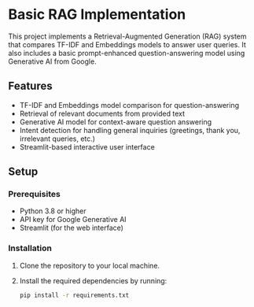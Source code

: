 # Basic RAG Implementation

This project implements a Retrieval-Augmented Generation (RAG) system that compares TF-IDF and Embeddings models to answer user queries. It also includes a basic prompt-enhanced question-answering model using Generative AI from Google.

## Features

- TF-IDF and Embeddings model comparison for question-answering
- Retrieval of relevant documents from provided text
- Generative AI model for context-aware question answering
- Intent detection for handling general inquiries (greetings, thank you, irrelevant queries, etc.)
- Streamlit-based interactive user interface

## Setup

### Prerequisites

- Python 3.8 or higher
- API key for Google Generative AI
- Streamlit (for the web interface)

### Installation

1. Clone the repository to your local machine.
2. Install the required dependencies by running:

   ```bash
   pip install -r requirements.txt